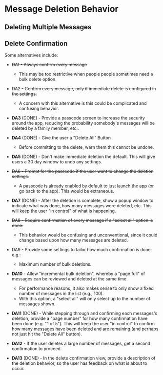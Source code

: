 # Message Deletion Behavior

## Deleting Multiple Messages

## Delete Confirmation

Some alternatives include:

* ~~DA1 - Always confirm every message~~
  * This may be too restrictive when people people sometimes need a bulk delete option.
  
* ~~DA2 - Confirm every message, only if immediate delete is configured in the settings.~~
  * A concern with this alternative is this could be complicated
    and confusing behavior.

* **DA3** (DONE) - Provide a passcode screen to increase the security around the app, reducing the probability somebody's messages will be deleted by a family member, etc..

* **DA4** (DONE) - Give the user a "Delete All" Button
  * Before committing to the delete, warn them 
    this cannot be undone.

* **DA5** (DONE) - Don't make immediate deletion the default. This will give users a 30 day window to undo any settings.

* ~~DA6 - Prompt for the passcode if the user want to change the deletion settings.~~
  * A passcode is already enabled by default to just launch the app (or go back to the app). This would be extraneous. 

* **DA7** (DONE) - After the deletion is complete, show a popup window
   to indicate what was done, how many messages were deleted,
   etc. This will keep the user "in control" of what is 
   happening.

* ~~DA8 - Require confirmation of every message if a "select all" option is done.~~
  * This behavior would be confusing and unconventional, since it could change based upon how many messages are deleted.

* DA9 - Provide some settings to tailor how much confirmation is done: e.g.:
  * Maximum number of bulk deletions.

* **DA10** - Allow "incremental bulk deletion", whereby a "page full" of messages can be 
  reviewed and deleted at the same time.
  * For performance reasons, it also makes sense to only show a fixed number of messages
    in the list (e.g., 100).
  * With this option, a "select all" will only select up to the number of messages shown.

* **DA11** (DONE) - While stepping through and confirming each messages's deletion, provide a "page number" for how many confirmation have been done (e.g. "1 of 5"). This will keep the user "in control" to confirm how many messages have been deleted and are remaining (and perhaps not just hit the "Delete All" button).

* **DA12** - If the user deletes a large number of messages, get a second confirmation to proceed.

* **DA13** (DONE) - In the delete confirmation view, provide a description of the deletion behavior, so the 
  user has feedback on what is about to occur.


